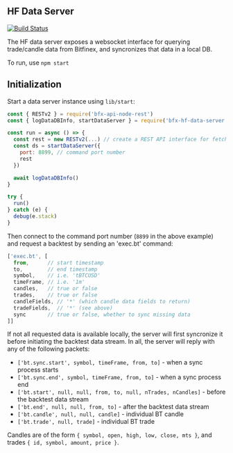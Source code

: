 ## HF Data Server

[![Build Status](https://travis-ci.org/bitfinexcom/bfx-hf-data-server.svg?branch=master)](https://travis-ci.org/bitfinexcom/bfx-hf-data-server)

The HF data server exposes a websocket interface for querying trade/candle data from Bitfinex, and syncronizes that data in a local DB.

To run, use `npm start`

## Initialization

Start a data server instance using `lib/start`:

```js
const { RESTv2 } = require('bfx-api-node-rest')
const { logDataDBInfo, startDataServer } = require('bfx-hf-data-server')

const run = async () => {
  const rest = new RESTv2(...) // create a REST API interface for fetching data
  const ds = startDataServer({
    port: 8899, // command port number
    rest
  })

  await logDataDBInfo()
}

try {
  run()
} catch (e) {
  debug(e.stack)
}
```

Then connect to the command port number (`8899` in the above example) and request a backtest by sending an 'exec.bt' command:

```js
['exec.bt', [
  from,      // start timestamp
  to,        // end timestamp
  symbol,    // i.e. 'tBTCUSD'
  timeFrame, // i.e. '1m'
  candles,   // true or false
  trades,    // true or false
  candleFields, // '*' (which candle data fields to return)
  tradeFields,  // '*' (see above)
  sync       // true or false, whether to sync missing data
]]
```

If not all requested data is available locally, the server will first syncronize it before initiating the backtest data stream. In all, the server will reply with any of the following packets:

* `['bt.sync.start', symbol, timeFrame, from, to]` - when a sync process starts
* `['bt.sync.end', symbol, timeFrame, from, to]` - when a sync process end
* `['bt.start', null, null, from, to, null, nTrades, nCandles]` - before the backtest data stream
* `['bt.end', null, null, from, to]` - after the backtest data stream
* `['bt.candle', null, null, candle]` - individual BT candle
* `['bt.trade', null, trade]` - individual BT trade

Candles are of the form `{ symbol, open, high, low, close, mts }`, and trades `{ id, symbol, amount, price }`.
